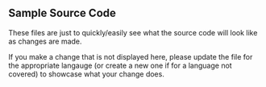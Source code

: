 ## Sample Source Code

These files are just to quickly/easily see what the source code will look like as changes are made.

If you make a change that is not displayed here, please update the file for the appropriate langauge (or create a new one if for a language not covered) to showcase what your change does.
